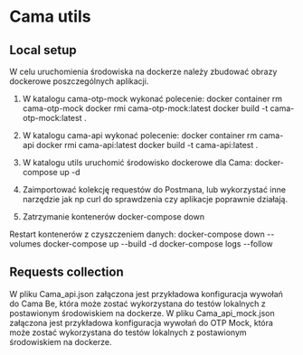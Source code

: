 # Cama utils

## Local setup
W celu uruchomienia środowiska na dockerze należy zbudować obrazy dockerowe poszczególnych aplikacji.
1. W katalogu cama-otp-mock wykonać polecenie:
   docker container rm cama-otp-mock
   docker rmi cama-otp-mock:latest
   docker build -t cama-otp-mock:latest .
2. W katalogu cama-api wykonać polecenie:
   docker container rm cama-api
   docker rmi cama-api:latest
   docker build -t cama-api:latest .
3. W katalogu utils uruchomić środowisko dockerowe dla Cama:
    docker-compose up -d
4. Zaimportować kolekcję requestów do Postmana, lub wykorzystać inne narzędzie jak np curl do sprawdzenia czy aplikacje poprawnie działają.

5. Zatrzymanie kontenerów
    docker-compose down

Restart kontenerów z czyszczeniem danych:
docker-compose down --volumes
docker-compose up --build -d
docker-compose logs --follow

## Requests collection
W pliku Cama_api.json załączona jest przykładowa konfiguracja wywołań do Cama Be, która może zostać wykorzystana do testów lokalnych z postawionym środowiskiem na dockerze.
W pliku Cama_api_mock.json załączona jest przykładowa konfiguracja wywołań do OTP Mock, która może zostać wykorzystana do testów lokalnych z postawionym środowiskiem na dockerze.
